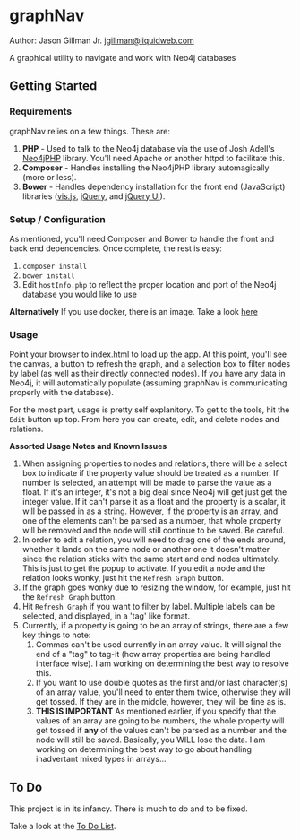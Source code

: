 graphNav
========
Author: Jason Gillman Jr. <jgillman@liquidweb.com>

A graphical utility to navigate and work with Neo4j databases

Getting Started
-------

### Requirements

graphNav relies on a few things. These are:

1. **PHP** - Used to talk to the Neo4j database via the use of Josh Adell's [Neo4jPHP](https://github.com/jadell/neo4jphp/) library. You'll need Apache or another httpd to facilitate this.
1. **Composer** - Handles installing the Neo4jPHP library automagically (more or less).
1. **Bower** - Handles dependency installation for the front end (JavaScript) libraries ([vis.js](https://github.com/almende/vis), [jQuery](http://jquery.com), and [jQuery UI](http://jqueryui.com)).


### Setup / Configuration

As mentioned, you'll need Composer and Bower to handle the front and back end dependencies. Once complete, the rest is easy:

1. `composer install`
1. `bower install`
1. Edit `hostInfo.php` to reflect the proper location and port of the Neo4j database you would like to use

**Alternatively**
If you use docker, there is an image. Take a look [here](https://registry.hub.docker.com/u/jgillmanjr/graphnav/)

### Usage
Point your browser to index.html to load up the app. At this point, you'll see the canvas, a button to refresh the graph, and a selection box to filter nodes by label (as well as their directly connected nodes).
If you have any data in Neo4j, it will automatically populate (assuming graphNav is communicating properly with the database).

For the most part, usage is pretty self explanitory. To get to the tools, hit the `Edit` button up top. From here you can create, edit, and delete nodes and relations.

**Assorted Usage Notes and Known Issues**

1. When assigning properties to nodes and relations, there will be a select box to indicate if the property value should be treated as a number. If number is selected, an attempt will be made to parse the value as a float. If it's an integer, it's not a big deal since Neo4j will get just get the integer value. If it can't parse it as a float and the property is a scalar, it will be passed in as a string. However, if the property is an array, and one of the elements can't be parsed as a number, that whole property will be removed and the node will still continue to be saved. Be careful.
1. In order to edit a relation, you will need to drag one of the ends around, whether it lands on the same node or another one it doesn't matter since the relation sticks with the same start and end nodes ultimately. This is just to get the popup to activate. If you edit a node and the relation looks wonky, just hit the `Refresh Graph` button.
1. If the graph goes wonky due to resizing the window, for example, just hit the `Refresh Graph` button.
1. Hit `Refresh Graph` if you want to filter by label. Multiple labels can be selected, and displayed, in a 'tag' like format.
1. Currently, if a property is going to be an array of strings, there are a few key things to note:
	1. Commas can't be used currently in an array value. It will signal the end of a "tag" to tag-it (how array properties are being handled interface wise). I am working on determining the best way to resolve this.
	1. If you want to use double quotes as the first and/or last character(s) of an array value, you'll need to enter them twice, otherwise they will get tossed. If they are in the middle, however, they will be fine as is.
	1. **THIS IS IMPORTANT** As mentioned earlier, if you specify that the values of an array are going to be numbers, the whole property will get tossed if **any** of the values can't be parsed as a number and the node will still be saved. Basically, you WILL lose the data. I am working on determining the best way to go about handling inadvertant mixed types in arrays...

To Do
-----

This project is in its infancy. There is much to do and to be fixed.

Take a look at the [To Do List](https://github.com/jgillmanjr/graphNav/issues/2).
